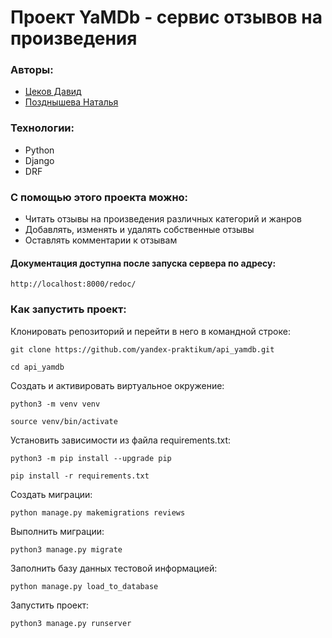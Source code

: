 # Проект YaMDb - сервис отзывов на произведения

### Авторы:
- [Цеков Давид](https://github.com/TsekovDavid "Github page")
- [Позднышева Наталья](https://github.com/pozdnysheva "Github page")

### Технологии:
- Python
- Django
- DRF

### С помощью этого проекта можно:
* Читать отзывы на произведения различных категорий и жанров
* Добавлять, изменять и удалять собственные отзывы
* Оставлять комментарии к отзывам

#### Документация доступна после запуска сервера по адресу:
```
http://localhost:8000/redoc/
```
### Как запустить проект:

Клонировать репозиторий и перейти в него в командной строке:

```
git clone https://github.com/yandex-praktikum/api_yamdb.git
```

```
cd api_yamdb
```

Cоздать и активировать виртуальное окружение:

```
python3 -m venv venv
```

```
source venv/bin/activate
```

Установить зависимости из файла requirements.txt:

```
python3 -m pip install --upgrade pip
```

```
pip install -r requirements.txt
```

Создать миграции:

```
python manage.py makemigrations reviews
```

Выполнить миграции:

```
python3 manage.py migrate
```

Заполнить базу данных тестовой информацией:

```
python manage.py load_to_database
```

Запустить проект:

```
python3 manage.py runserver
```

